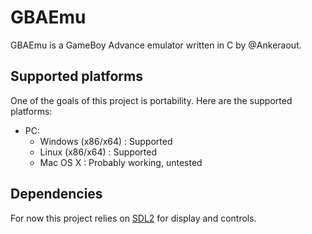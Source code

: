 # GBAEmu
GBAEmu is a GameBoy Advance emulator written in C by @Ankeraout.

## Supported platforms
One of the goals of this project is portability.
Here are the supported platforms:

- PC:
    - Windows (x86/x64) : Supported
    - Linux (x86/x64) : Supported
    - Mac OS X : Probably working, untested

## Dependencies
For now this project relies on [SDL2](https://www.libsdl.org/) for display and controls.

